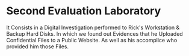 # Second Evaluation Laboratory

It Consists in a Digital Investigation performed to Rick's Workstation & Backup Hard Disks. In which we found out Evidences that he Uploaded Confidential Files to a Public Website. As well as his accomplice who provided him those Files.
